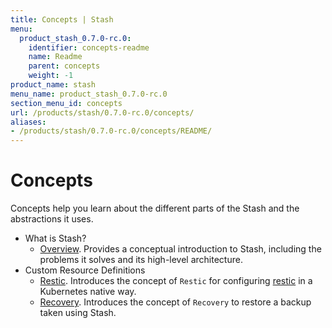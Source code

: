 ```yaml
---
title: Concepts | Stash
menu:
  product_stash_0.7.0-rc.0:
    identifier: concepts-readme
    name: Readme
    parent: concepts
    weight: -1
product_name: stash
menu_name: product_stash_0.7.0-rc.0
section_menu_id: concepts
url: /products/stash/0.7.0-rc.0/concepts/
aliases:
- /products/stash/0.7.0-rc.0/concepts/README/
---
```


# Concepts

Concepts help you learn about the different parts of the Stash and the abstractions it uses.

- What is Stash?
  - [Overview](/products/stash/0.7.0-rc.0/concepts/what-is-stash/overview). Provides a conceptual introduction to Stash, including the problems it solves and its high-level architecture.
- Custom Resource Definitions
  - [Restic](/products/stash/0.7.0-rc.0/concepts/crds/restic). Introduces the concept of `Restic` for configuring [restic](https://restic.net) in a Kubernetes native way.
  - [Recovery](/products/stash/0.7.0-rc.0/concepts/crds/recovery). Introduces the concept of `Recovery` to restore a backup taken using Stash.
